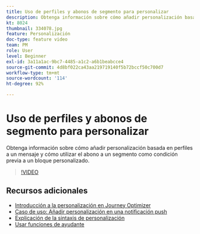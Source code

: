 ```yaml
---
title: Uso de perfiles y abonos de segmento para personalizar
description: Obtenga información sobre cómo añadir personalización basada en perfiles a un mensaje y cómo utilizar el abono a un segmento como condición previa a un bloque personalizado.
kt: 8024
thumbnail: 334078.jpg
feature: Personalización
doc-type: feature video
team: PM
role: User
level: Beginner
exl-id: 3a11a1ac-9bc7-4485-a1c2-a6b1beabcce4
source-git-commit: 4d8bf022ca43aa219719140f5b72bccf50c700d7
workflow-type: tm+mt
source-wordcount: '114'
ht-degree: 92%

---
```


# Uso de perfiles y abonos de segmento para personalizar

Obtenga información sobre cómo añadir personalización basada en perfiles a un mensaje y cómo utilizar el abono a un segmento como condición previa a un bloque personalizado.

>[!VIDEO](https://video.tv.adobe.com/v/334078?quality=12)

## Recursos adicionales

* [Introducción a la personalización en Journey Optimizer](https://experienceleague.adobe.com/docs/journey-optimizer/using/personalization/personalize.html?lang=es)
* [Caso de uso: Añadir personalización en una notificación push](https://experienceleague.adobe.com/docs/journey-optimizer/using/personalization/personalization-use-cases/personalization-use-case.html)
* [Explicación de la sintaxis de personalización](https://experienceleague.adobe.com/docs/journey-optimizer/using/personalization/personalization-syntax.html?lang=es)
* [Usar funciones de ayudante](https://experienceleague.adobe.com/docs/journey-optimizer/using/personalization/functions/functions.html?lang=es)
